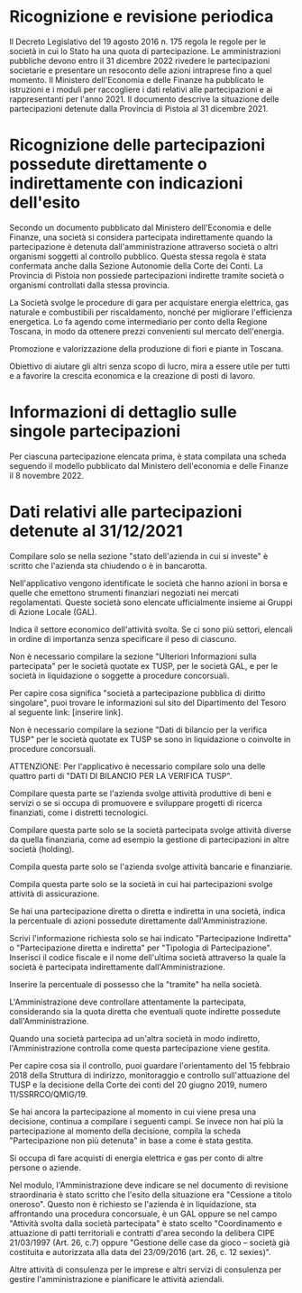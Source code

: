 # Ricognizione e revisione periodica
Il Decreto Legislativo del 19 agosto 2016 n. 175 regola le regole per le società in cui lo Stato ha una quota di partecipazione. Le amministrazioni pubbliche devono entro il 31 dicembre 2022 rivedere le partecipazioni societarie e presentare un resoconto delle azioni intraprese fino a quel momento. Il Ministero dell'Economia e delle Finanze ha pubblicato le istruzioni e i moduli per raccogliere i dati relativi alle partecipazioni e ai rappresentanti per l'anno 2021. Il documento descrive la situazione delle partecipazioni detenute dalla Provincia di Pistoia al 31 dicembre 2021.

# Ricognizione delle partecipazioni possedute direttamente o indirettamente con indicazioni dell'esito
Secondo un documento pubblicato dal Ministero dell'Economia e delle Finanze, una società si considera partecipata indirettamente quando la partecipazione è detenuta dall'amministrazione attraverso società o altri organismi soggetti al controllo pubblico. Questa stessa regola è stata confermata anche dalla Sezione Autonomie della Corte dei Conti. La Provincia di Pistoia non possiede partecipazioni indirette tramite società o organismi controllati dalla stessa provincia.

La Società svolge le procedure di gara per acquistare energia elettrica, gas naturale e combustibili per riscaldamento, nonché per migliorare l'efficienza energetica. Lo fa agendo come intermediario per conto della Regione Toscana, in modo da ottenere prezzi convenienti sul mercato dell'energia.

Promozione e valorizzazione della produzione di fiori e piante in Toscana.

Obiettivo di aiutare gli altri senza scopo di lucro, mira a essere utile per tutti e a favorire la crescita economica e la creazione di posti di lavoro.

# Informazioni di dettaglio sulle singole partecipazioni
Per ciascuna partecipazione elencata prima, è stata compilata una scheda seguendo il modello pubblicato dal Ministero dell'economia e delle Finanze il 8 novembre 2022.

# Dati relativi alle partecipazioni detenute al 31/12/2021
Compilare solo se nella sezione "stato dell'azienda in cui si investe" è scritto che l'azienda sta chiudendo o è in bancarotta.

Nell'applicativo vengono identificate le società che hanno azioni in borsa e quelle che emettono strumenti finanziari negoziati nei mercati regolamentati. Queste società sono elencate ufficialmente insieme ai Gruppi di Azione Locale (GAL).

Indica il settore economico dell'attività svolta. Se ci sono più settori, elencali in ordine di importanza senza specificare il peso di ciascuno.

Non è necessario compilare la sezione "Ulteriori Informazioni sulla partecipata" per le società quotate ex TUSP, per le società GAL, e per le società in liquidazione o soggette a procedure concorsuali.

Per capire cosa significa "società a partecipazione pubblica di diritto singolare", puoi trovare le informazioni sul sito del Dipartimento del Tesoro al seguente link: [inserire link].

Non è necessario compilare la sezione "Dati di bilancio per la verifica TUSP" per le società quotate ex TUSP se sono in liquidazione o coinvolte in procedure concorsuali.

ATTENZIONE: Per l'applicativo è necessario compilare solo una delle quattro parti di "DATI DI BILANCIO PER LA VERIFICA TUSP".

Compilare questa parte se l'azienda svolge attività produttive di beni e servizi o se si occupa di promuovere e sviluppare progetti di ricerca finanziati, come i distretti tecnologici.

Compilare questa parte solo se la società partecipata svolge attività diverse da quella finanziaria, come ad esempio la gestione di partecipazioni in altre società (holding).

Compila questa parte solo se l'azienda svolge attività bancarie e finanziarie.

Compila questa parte solo se la società in cui hai partecipazioni svolge attività di assicurazione.

Se hai una partecipazione diretta o diretta e indiretta in una società, indica la percentuale di azioni possedute direttamente dall'Amministrazione.

Scrivi l'informazione richiesta solo se hai indicato "Partecipazione Indiretta" o "Partecipazione diretta e indiretta" per "Tipologia di Partecipazione". Inserisci il codice fiscale e il nome dell'ultima società attraverso la quale la società è partecipata indirettamente dall'Amministrazione.

Inserire la percentuale di possesso che la "tramite" ha nella società.

L'Amministrazione deve controllare attentamente la partecipata, considerando sia la quota diretta che eventuali quote indirette possedute dall'Amministrazione.

Quando una società partecipa ad un'altra società in modo indiretto, l'Amministrazione controlla come questa partecipazione viene gestita.

Per capire cosa sia il controllo, puoi guardare l'orientamento del 15 febbraio 2018 della Struttura di indirizzo, monitoraggio e controllo sull'attuazione del TUSP e la decisione della Corte dei conti del 20 giugno 2019, numero 11/SSRRCO/QMIG/19.

Se hai ancora la partecipazione al momento in cui viene presa una decisione, continua a compilare i seguenti campi. Se invece non hai più la partecipazione al momento della decisione, compila la scheda "Partecipazione non più detenuta" in base a come è stata gestita.

Si occupa di fare acquisti di energia elettrica e gas per conto di altre persone o aziende.

Nel modulo, l'Amministrazione deve indicare se nel documento di revisione straordinaria è stato scritto che l'esito della situazione era "Cessione a titolo oneroso". Questo non è richiesto se l'azienda è in liquidazione, sta affrontando una procedura concorsuale, è un GAL oppure se nel campo "Attività svolta dalla società partecipata" è stato scelto "Coordinamento e attuazione di patti territoriali e contratti d'area secondo la delibera CIPE 21/03/1997 (Art. 26, c.7) oppure "Gestione delle case da gioco – società già costituita e autorizzata alla data del 23/09/2016 (art. 26, c. 12 sexies)".

Altre attività di consulenza per le imprese e altri servizi di consulenza per gestire l'amministrazione e pianificare le attività aziendali.

